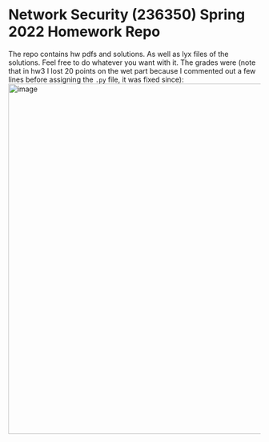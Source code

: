 # Network Security (236350) Spring 2022 Homework Repo
The repo contains hw pdfs and solutions. As well as lyx files of the solutions. Feel free to do whatever you want with it.
The grades were (note that in hw3 I lost 20 points on the wet part because I commented out a few lines before assigning the `.py` file, it was fixed since):
<img width="700" alt="image" src="https://user-images.githubusercontent.com/7829415/178729247-dc2e863b-1e11-4a15-baf9-8a086568dec8.png">
